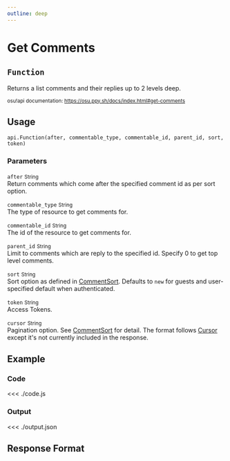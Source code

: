 ```yaml
---
outline: deep
---
```


# Get Comments <Badge type="info" text="GET"/>

## `Function`

Returns a list comments and their replies up to 2 levels deep.

<small>osu!api documentation: https://osu.ppy.sh/docs/index.html#get-comments</small>

## Usage

`api.Function(after, commentable_type, commentable_id, parent_id, sort, token)`

### Parameters

`after` <small>String</small> <Badge type="tip" text="optional" /><br>
Return comments which come after the specified comment id as per sort option.

`commentable_type` <small>String</small> <Badge type="tip" text="optional" /><br>
The type of resource to get comments for.

`commentable_id` <small>String</small> <Badge type="tip" text="optional" /><br>
The id of the resource to get comments for.

`parent_id` <small>String</small> <Badge type="tip" text="optional" /><br>
Limit to comments which are reply to the specified id. Specify 0 to get top level comments.

`sort` <small>String</small> <Badge type="tip" text="optional" /><br>
Sort option as defined in [CommentSort](https://osu.ppy.sh/docs/index.html#commentsort). Defaults to `new` for guests and user-specified default when authenticated.

`token` <small>String</small><br>
Access Tokens.

`cursor` <small>String</small> <Badge type="tip" text="optional" /> <Badge type="danger" text="not implemented" /><br>
Pagination option. See [CommentSort](../../types/comment-sort) for detail. The format follows [Cursor](https://osu.ppy.sh/docs/index.html#cursor) except it's not currently included in the response.

## Example

### Code
<<< ./code.js

### Output
<<< ./output.json

## Response Format

<!--@include: ./response.md-->